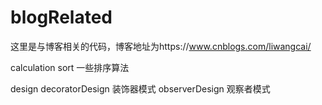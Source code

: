 # blogRelated
这里是与博客相关的代码，博客地址为https://www.cnblogs.com/liwangcai/

calculation
    sort 一些排序算法

design
    decoratorDesign 装饰器模式
    observerDesign  观察者模式
